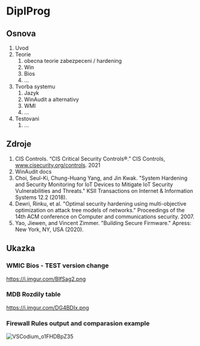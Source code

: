 # DiplProg
## Osnova
1. Uvod
2. Teorie
	1. obecna teorie zabezpeceni / hardening
	2. Win
 	3. Bios
 	4.  ...
5. Tvorba systemu
  	1. Jazyk
  	2. WinAudit a alternativy
  	3. WMI
  	4.  ...
5. Testovani
	1. ...
## Zdroje
1. CIS Controls. “CIS Critical Security Controls®.” CIS Controls, www.cisecurity.org/controls. 2021
2. WinAudit docs
3. Choi, Seul-Ki, Chung-Huang Yang, and Jin Kwak. "System Hardening and Security Monitoring for IoT Devices to Mitigate IoT Security Vulnerabilities and Threats." KSII Transactions on Internet & Information Systems 12.2 (2018).
4. Dewri, Rinku, et al. "Optimal security hardening using multi-objective optimization on attack tree models of networks." Proceedings of the 14th ACM conference on Computer and communications security. 2007.
5. Yao, Jiewen, and Vincent Zimmer. "Building Secure Firmware." Apress: New York, NY, USA (2020).

## Ukazka
### WMIC Bios - TEST version change
https://i.imgur.com/BlfSag2.png
### MDB Rozdily table
https://i.imgur.com/DG4BDIx.png
### Firewall Rules output and comparasion example
![VSCodium_o1FHDBpZ35](https://github.com/bourama1/DiplProg/assets/73535167/c4dbd958-a470-4e56-8da4-f3a89527595e)
